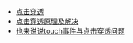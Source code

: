 - [点击穿透](http://liudong.me/web/touch-defect/)
- [点击穿透原理及解决](https://www.cnblogs.com/shytong/p/5463673.html)
- [也来说说touch事件与点击穿透问题](https://segmentfault.com/a/1190000003848737)
